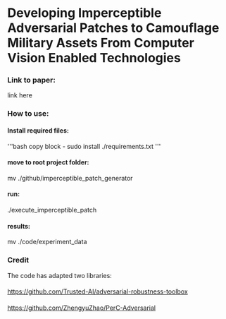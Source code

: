 # Developing Imperceptible Adversarial Patches to Camouflage Military Assets From Computer Vision Enabled Technologies
### Link to paper: 
link here
####
### How to use:
#### Install required files:
'''bash
copy block - sudo install ./requirements.txt
'''
#### move to root project folder: 
mv ./github/imperceptible_patch_generator
#### run:
./execute_imperceptible_patch
#### results:
mv ./code/experiment_data
####
### Credit
The code has adapted two libraries:
####
https://github.com/Trusted-AI/adversarial-robustness-toolbox 
####
https://github.com/ZhengyuZhao/PerC-Adversarial
